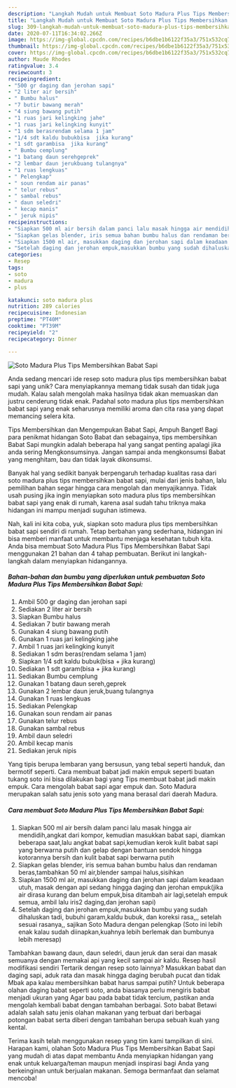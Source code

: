 ```yaml
---
description: "Langkah Mudah untuk Membuat Soto Madura Plus Tips Membersihkan Babat Sapi Anti Gagal"
title: "Langkah Mudah untuk Membuat Soto Madura Plus Tips Membersihkan Babat Sapi Anti Gagal"
slug: 309-langkah-mudah-untuk-membuat-soto-madura-plus-tips-membersihkan-babat-sapi-anti-gagal
date: 2020-07-11T16:34:02.266Z
image: https://img-global.cpcdn.com/recipes/b6dbe1b6122f35a3/751x532cq70/soto-madura-plus-tips-membersihkan-babat-sapi-foto-resep-utama.jpg
thumbnail: https://img-global.cpcdn.com/recipes/b6dbe1b6122f35a3/751x532cq70/soto-madura-plus-tips-membersihkan-babat-sapi-foto-resep-utama.jpg
cover: https://img-global.cpcdn.com/recipes/b6dbe1b6122f35a3/751x532cq70/soto-madura-plus-tips-membersihkan-babat-sapi-foto-resep-utama.jpg
author: Maude Rhodes
ratingvalue: 3.4
reviewcount: 3
recipeingredient:
- "500 gr daging dan jerohan sapi"
- "2 liter air bersih"
- " Bumbu halus"
- "7 butir bawang merah"
- "4 siung bawang putih"
- "1 ruas jari kelingking jahe"
- "1 ruas jari kelingking kunyit"
- "1 sdm berasrendam selama 1 jam"
- "1/4 sdt kaldu bubukbisa  jika kurang"
- "1 sdt garambisa  jika kurang"
- " Bumbu cemplung"
- "1 batang daun serehgeprek"
- "2 lembar daun jerukbuang tulangnya"
- "1 ruas lengkuas"
- " Pelengkap"
- " soun rendam air panas"
- " telur rebus"
- " sambal rebus"
- " daun seledri"
- " kecap manis"
- " jeruk nipis"
recipeinstructions:
- "Siapkan 500 ml air bersih dalam panci lalu masak hingga air mendidih,angkat dari kompor, kemudian masukkan babat sapi, diamkan beberapa saat,lalu angkat babat sapi,kemudian kerok kulit babat sapi yang berwarna putih dan gelap dengan bantuan sendok hingga kotorannya bersih dan kulit babat sapi berwarna putih"
- "Siapkan gelas blender, iris semua bahan bumbu halus dan rendaman beras,tambahkan 50 ml air,blender sampai halus,sisihkan"
- "Siapkan 1500 ml air, masukkan daging dan jerohan sapi dalam keadaan utuh, masak dengan api sedang hingga daging dan jerohan empuk(jika air dirasa kurang dan belum empuk,bisa ditambah air lagi,setelah empuk semua, ambil lalu iris2 daging,dan jerohan sapi)"
- "Setelah daging dan jerohan empuk,masukkan bumbu yang sudah dihaluskan tadi, bubuhi garam,kaldu bubuk, dan koreksi rasa,,, setelah sesuai rasanya,, sajikan Soto Madura dengan pelengkap (Soto ini lebih enak kalau sudah diinapkan,kuahnya lebih berlemak dan bumbunya lebih meresap)"
categories:
- Resep
tags:
- soto
- madura
- plus

katakunci: soto madura plus 
nutrition: 289 calories
recipecuisine: Indonesian
preptime: "PT40M"
cooktime: "PT39M"
recipeyield: "2"
recipecategory: Dinner

---
```



![Soto Madura Plus Tips Membersihkan Babat Sapi](https://img-global.cpcdn.com/recipes/b6dbe1b6122f35a3/751x532cq70/soto-madura-plus-tips-membersihkan-babat-sapi-foto-resep-utama.jpg)

Anda sedang mencari ide resep soto madura plus tips membersihkan babat sapi yang unik? Cara menyiapkannya memang tidak susah dan tidak juga mudah. Kalau salah mengolah maka hasilnya tidak akan memuaskan dan justru cenderung tidak enak. Padahal soto madura plus tips membersihkan babat sapi yang enak seharusnya memiliki aroma dan cita rasa yang dapat memancing selera kita.

Tips Membersihkan dan Mengempukan Babat Sapi, Ampuh Banget! Bagi para penikmat hidangan Soto Babat dan sebagainya, tips membersihkan Babat Sapi mungkin adalah beberapa hal yang sangat penting apalagi jika anda sering Mengkonsumsinya. Jangan sampai anda mengkonsumsi Babat yang menghitam, bau dan tidak layak dikonsumsi.

Banyak hal yang sedikit banyak berpengaruh terhadap kualitas rasa dari soto madura plus tips membersihkan babat sapi, mulai dari jenis bahan, lalu pemilihan bahan segar hingga cara mengolah dan menyajikannya. Tidak usah pusing jika ingin menyiapkan soto madura plus tips membersihkan babat sapi yang enak di rumah, karena asal sudah tahu triknya maka hidangan ini mampu menjadi suguhan istimewa.


Nah, kali ini kita coba, yuk, siapkan soto madura plus tips membersihkan babat sapi sendiri di rumah. Tetap berbahan yang sederhana, hidangan ini bisa memberi manfaat untuk membantu menjaga kesehatan tubuh kita. Anda bisa membuat Soto Madura Plus Tips Membersihkan Babat Sapi menggunakan 21 bahan dan 4 tahap pembuatan. Berikut ini langkah-langkah dalam menyiapkan hidangannya.

<!--inarticleads1-->

##### Bahan-bahan dan bumbu yang diperlukan untuk pembuatan Soto Madura Plus Tips Membersihkan Babat Sapi:

1. Ambil 500 gr daging dan jerohan sapi
1. Sediakan 2 liter air bersih
1. Siapkan  Bumbu halus
1. Sediakan 7 butir bawang merah
1. Gunakan 4 siung bawang putih
1. Gunakan 1 ruas jari kelingking jahe
1. Ambil 1 ruas jari kelingking kunyit
1. Sediakan 1 sdm beras(rendam selama 1 jam)
1. Siapkan 1/4 sdt kaldu bubuk(bisa + jika kurang)
1. Sediakan 1 sdt garam(bisa + jika kurang)
1. Sediakan  Bumbu cemplung
1. Gunakan 1 batang daun sereh,geprek
1. Gunakan 2 lembar daun jeruk,buang tulangnya
1. Gunakan 1 ruas lengkuas
1. Sediakan  Pelengkap
1. Gunakan  soun rendam air panas
1. Gunakan  telur rebus
1. Gunakan  sambal rebus
1. Ambil  daun seledri
1. Ambil  kecap manis
1. Sediakan  jeruk nipis


Yang tipis berupa lembaran yang bersusun, yang tebal seperti handuk, dan bermotif seperti. Cara membuat babat jadi makin empuk seperti buatan tukang soto ini bisa dilakukan bagi yang Tips membuat babat jadi makin empuk. Cara mengolah babat sapi agar empuk dan. Soto Madura merupakan salah satu jenis soto yang mana berasal dari daerah Madura. 

<!--inarticleads2-->

##### Cara membuat Soto Madura Plus Tips Membersihkan Babat Sapi:

1. Siapkan 500 ml air bersih dalam panci lalu masak hingga air mendidih,angkat dari kompor, kemudian masukkan babat sapi, diamkan beberapa saat,lalu angkat babat sapi,kemudian kerok kulit babat sapi yang berwarna putih dan gelap dengan bantuan sendok hingga kotorannya bersih dan kulit babat sapi berwarna putih
1. Siapkan gelas blender, iris semua bahan bumbu halus dan rendaman beras,tambahkan 50 ml air,blender sampai halus,sisihkan
1. Siapkan 1500 ml air, masukkan daging dan jerohan sapi dalam keadaan utuh, masak dengan api sedang hingga daging dan jerohan empuk(jika air dirasa kurang dan belum empuk,bisa ditambah air lagi,setelah empuk semua, ambil lalu iris2 daging,dan jerohan sapi)
1. Setelah daging dan jerohan empuk,masukkan bumbu yang sudah dihaluskan tadi, bubuhi garam,kaldu bubuk, dan koreksi rasa,,, setelah sesuai rasanya,, sajikan Soto Madura dengan pelengkap (Soto ini lebih enak kalau sudah diinapkan,kuahnya lebih berlemak dan bumbunya lebih meresap)


Tambahkan bawang daun, daun seledri, daun jeruk dan serai dan masak semuanya dengan memakai api yang kecil sampai air kaldu. Resep hasil modifikasi sendiri Tertarik dengan resep soto lainnya? Masukkan babat dan daging sapi, aduk rata dan masak hingga daging berubah pucat dan tidak Mbak apa kalau membersihkan babat harus sampai putih? Untuk beberapa olahan daging babat seperti soto, anda biasanya perlu mengiris babat menjadi ukuran yang Agar bau pada babat tidak tercium, pastikan anda mengolah kembali babat dengan tambahan berbagai. Soto babat Betawi adalah salah satu jenis olahan makanan yang terbuat dari berbagai potongan babat serta diberi dengan tambahan berupa sebuah kuah yang kental. 

Terima kasih telah menggunakan resep yang tim kami tampilkan di sini. Harapan kami, olahan Soto Madura Plus Tips Membersihkan Babat Sapi yang mudah di atas dapat membantu Anda menyiapkan hidangan yang enak untuk keluarga/teman maupun menjadi inspirasi bagi Anda yang berkeinginan untuk berjualan makanan. Semoga bermanfaat dan selamat mencoba!

